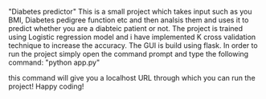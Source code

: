 "Diabetes predictor" 
This is a small project which takes input such as you BMI, Diabetes pedigree function etc and then analsis them and uses it to predict whether you are a diabteic patient or not.
The project is trained using Logistic regression model and i have implemented K cross validation technique to increase the accuracy.
The GUI is build using flask.
In order to run the project simply open the command prompt and type the following command:
"python app.py"

this command will give you a localhost URL through which you can run the project!
Happy coding!
